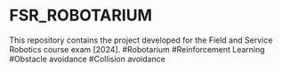 # FSR_ROBOTARIUM
This repository contains the project developed for the Field and Service Robotics course exam [2024]. #Robotarium #Reinforcement Learning #Obstacle avoidance #Collision avoidance
